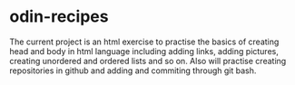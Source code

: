 # odin-recipes
The current project is an html exercise to practise the basics of creating head and body in html language
including adding links, adding pictures, creating unordered and ordered lists and so on.
Also will practise creating repositories in github and adding and commiting through git bash.